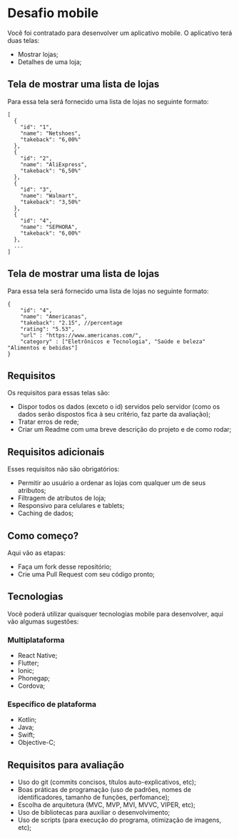 # Desafio mobile    

Você foi contratado para desenvolver um aplicativo mobile. O aplicativo terá duas telas:  

- Mostrar lojas;
- Detalhes de uma loja;

## Tela de mostrar uma lista de lojas  
Para essa tela será fornecido uma lista de lojas no seguinte formato:  
```  
[
  {
    "id": "1",
    "name": "Netshoes",
    "takeback": "6,00%"
  },
  {
    "id": "2",
    "name": "AliExpress",
    "takeback": "6,50%"
  },
  {
    "id": "3",
    "name": "Walmart",
    "takeback": "3,50%"
  },
  {
    "id": "4",
    "name": "SEPHORA",
    "takeback": "6,00%"
  },
  ...
]
```


## Tela de mostrar uma lista de lojas  
Para essa tela será fornecido uma lista de lojas no seguinte formato:  
```
{
    "id": "4",
    "name": "Americanas",
    "takeback": "2.15", //percentage
    "rating": "5.53",
    "url" : "https://www.americanas.com/",
    "category" : ["Eletrônicos e Tecnologia", "Saúde e beleza" "Alimentos e bebidas"]
}
```


## Requisitos
Os requisitos para essas telas são:
- Dispor todos os dados (exceto o id) servidos pelo servidor (como os dados serão dispostos fica à seu critério, faz parte da avaliação);
- Tratar erros de rede;
- Criar um Readme com uma breve descrição do projeto e de como rodar;

## Requisitos adicionais
Esses requisitos não são obrigatórios:
- Permitir ao usuário a ordenar as lojas com qualquer um de seus atributos;
- Filtragem de atributos de loja;
- Responsivo para celulares e tablets;
- Caching de dados;

## Como começo?
Aqui vão as etapas:
- Faça um fork desse repositório;
- Crie uma Pull Request com seu código pronto;

## Tecnologias
Você poderá utilizar quaisquer tecnologias mobile para desenvolver, aqui vão algumas sugestões:

### Multiplataforma
- React Native;
- Flutter;
- Ionic;
- Phonegap;
- Cordova;

### Específico de plataforma
- Kotlin;
- Java;
- Swift;
- Objective-C;

## Requisitos para avaliação
- Uso do git (commits concisos, títulos auto-explicativos, etc);
- Boas práticas de programação (uso de padrões, nomes de identificadores, tamanho de funções, perfomance);
- Escolha de arquitetura (MVC, MVP, MVI, MVVC, VIPER, etc);
- Uso de bibliotecas para auxiliar o desenvolvimento;
- Uso de scripts (para execução do programa, otimização de imagens, etc);
